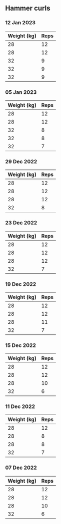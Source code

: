 ## Hammer curls

### 12 Jan 2023

| Weight (kg) | Reps |
| ----------- | ---- |
| 28 | 12 |
| 28 | 12 |
| 32 | 9 |
| 32 | 9 |
| 32 | 9 |

### 05 Jan 2023

| Weight (kg) | Reps |
| ----------- | ---- |
| 28 | 12 |
| 28 | 12 |
| 32 | 8 |
| 32 | 8 |
| 32 | 7 |

### 29 Dec 2022

| Weight (kg) | Reps |
| ----------- | ---- |
| 28 | 12 |
| 28 | 12 |
| 28 | 12 |
| 32 | 8 |

### 23 Dec 2022

| Weight (kg) | Reps |
| ----------- | ---- |
| 28 | 12 |
| 28 | 12 |
| 28 | 12 |
| 32 | 7 |

### 19 Dec 2022

| Weight (kg) | Reps |
| ----------- | ---- |
| 28 | 12 |
| 28 | 12 |
| 28 | 11 |
| 32 | 7 |

### 15 Dec 2022

| Weight (kg) | Reps |
| ----------- | ---- |
| 28 | 12 |
| 28 | 12 |
| 28 | 10 |
| 32 | 6 |

### 11 Dec 2022

| Weight (kg) | Reps |
| ----------- | ---- |
| 28 | 12 |
| 28 | 8 |
| 28 | 8 |
| 32 | 7 |

### 07 Dec 2022

| Weight (kg) | Reps |
| ----------- | ---- |
| 28 | 12 |
| 28 | 12 |
| 28 | 10 |
| 32 | 6 |